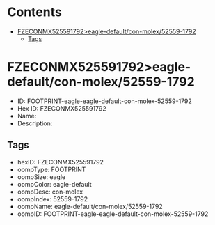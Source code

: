 



Contents
========

* [FZECONMX525591792>eagle-default/con-molex/52559-1792](#fzeconmx525591792eagle-defaultcon-molex52559-1792)
	* [Tags](#tags)

# FZECONMX525591792>eagle-default/con-molex/52559-1792

- ID: FOOTPRINT-eagle-eagle-default-con-molex-52559-1792
- Hex ID: FZECONMX525591792
- Name: 
- Description: 

## Tags

- hexID: FZECONMX525591792
- oompType: FOOTPRINT
- oompSize: eagle
- oompColor: eagle-default
- oompDesc: con-molex
- oompIndex: 52559-1792
- oompName: eagle-default/con-molex/52559-1792
- oompID: FOOTPRINT-eagle-eagle-default-con-molex-52559-1792
